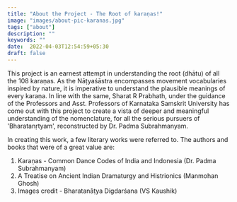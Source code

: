```yaml
---
title: "About the Project - The Root of karaṇa​s!"
image: "images/about-pic-karanas.jpg"
tags: ["about"]
description: ""
keywords: ""
date:  2022-04-03T12:54:59+05:30
draft: false
---
```



This project is an earnest attempt in understanding the root (dhātu) of all the 108 karaṇa​s. As the Nāṭyaśāstra​ encompasses movement vocabularies inspired by nature, it is imperative to understand the plausible meanings of every karaṇa. In line with the same, Sharat R Prabhath, under the guidance of the Professors and Asst. Professors of Karnataka Samskrit University has come out with this project to create a vista of deeper and meaningful understanding of the nomenclature, for all the serious pursuers of 'Bharatanṛtyam', reconstructed by Dr. Padma Subrahmanyam.

In creating this work, a few literary works were referred to. The authors and books that were of a great value are:

1. Karaṇa​s - Common Dance Codes of India and Indonesia (Dr. Padma Subrahmanyam)
2. A Treatise on Ancient Indian Dramaturgy and Histrionics (Manmohan Ghosh)
3. Images credit - Bharatanāṭya Digdarśana​ (VS Kaushik)
